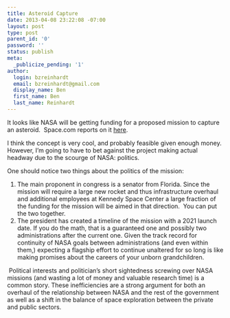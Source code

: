 ```yaml
---
title: Asteroid Capture
date: 2013-04-08 23:22:08 -07:00
layout: post
type: post
parent_id: '0'
password: ''
status: publish
meta:
  _publicize_pending: '1'
author:
  login: bzreinhardt
  email: bzreinhardt@gmail.com
  display_name: Ben
  first_name: Ben
  last_name: Reinhardt
---
```


<p>It looks like NASA will be getting funding for a proposed mission to capture an asteroid.  Space.com reports on it <a href="http://www.space.com/20538-nasa-asteroid-capture-funding.html" target="_blank">here</a>.</p>
<p>I think the concept is very cool, and probably feasible given enough money.  However, I’m going to have to bet against the project making actual headway due to the scourge of NASA: politics.</p>
<p>One should notice two things about the politics of the mission:</p>
<ol>
<li>The main proponent in congress is a senator from Florida. Since the mission will require a large new rocket and thus infrastructure overhaul and additional employees at Kennedy Space Center a large fraction of the funding for the mission will be aimed in that direction.  You can put the two together.</li>
<li>The president has created a timeline of the mission with a 2021 launch date. If you do the math, that is a guaranteed one and possibly two administrations after the current one. Given the track record for continuity of NASA goals between administrations (and even within them,) expecting a flagship effort to continue unaltered for so long is like making promises about the careers of your unborn grandchildren.   </li>
</ol>
<p> Political interests and politician’s short sightedness screwing over NASA missions (and wasting a lot of money and valuable research time) is a common story. These inefficiencies are a strong argument for both an overhaul of the relationship between NASA and the rest of the government as well as a shift in the balance of space exploration between the private and public sectors.</p>
